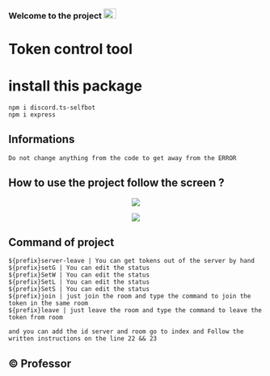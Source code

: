 ### Welcome to the project <img src="https://media.giphy.com/media/hvRJCLFzcasrR4ia7z/giphy.gif" width="25px" height="20px"></a>

# Token control tool
# install this package
```
npm i discord.ts-selfbot
npm i express
```

## Informations
```
Do not change anything from the code to get away from the ERROR
```
## How to use the project  follow the screen ?
<p align="center"><img src="https://cdn.discordapp.com/attachments/784896860275998750/982793260248490015/Picsart_22-06-05_02-49-07-385.png"></p>
<p align="center"><img src="https://cdn.discordapp.com/attachments/784896860275998750/982795085617975336/unknown.png"></p>

## Command of project
```
${prefix}server-leave | You can get tokens out of the server by hand 
${prefix}setG | You can edit the status
${prefix}SetW | You can edit the status
${prefix}SetL | You can edit the status
${prefix}SetS | You can edit the status
${prefix}join | just join the room and type the command to join the token in the same room
${prefix}leave | just leave the room and type the command to leave the token from room

and you can add the id server and room go to index and Follow the written instructions on the line 22 && 23
```

## © Professor
